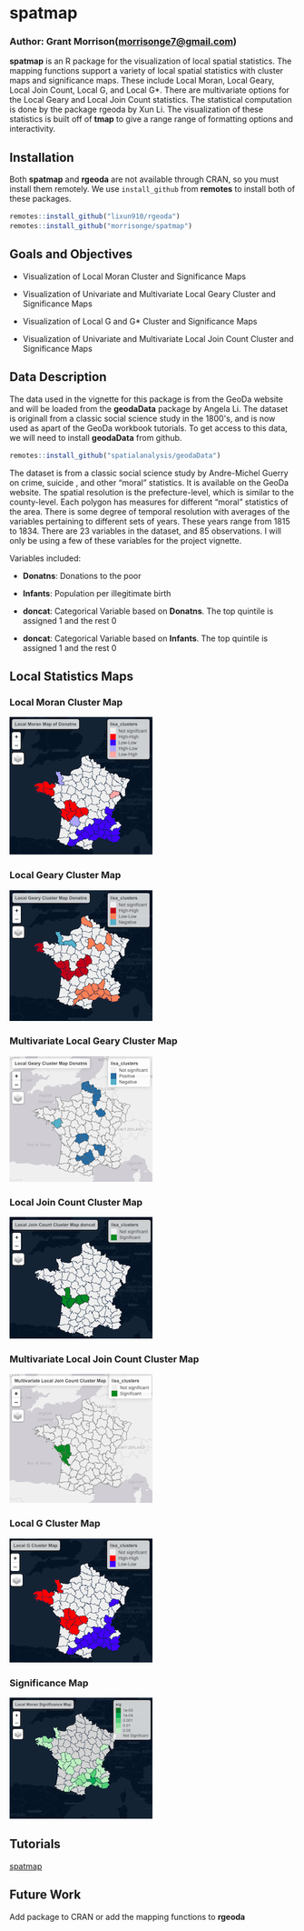 # spatmap

### Author: Grant Morrison(morrisonge7@gmail.com)

**spatmap** is an R package for the visualization of local spatial statistics. The
mapping functions support a variety of local spatial statistics with cluster maps and 
significance maps. These include Local Moran, Local Geary, Local Join Count, Local G, and Local G*.
There are multivariate options for the Local Geary and Local Join Count statistics. The statistical
computation is done by the package rgeoda by Xun Li. The visualization of these statistics is built
off of **tmap** to give a range range of formatting options and interactivity.


## Installation

Both **spatmap** and **rgeoda** are not available through CRAN, so you must install them remotely. We use 
`install_github` from **remotes** to install both of these packages.

```r
remotes::install_github("lixun910/rgeoda")
remotes::install_github("morrisonge/spatmap")
```


## Goals and Objectives

- Visualization of Local Moran Cluster and Significance Maps

- Visualization of Univariate and Multivariate Local Geary Cluster and Significance Maps

- Visualization of Local G and G* Cluster and Significance Maps

- Visualization of Univariate and Multivariate Local Join Count Cluster and Significance Maps


## Data Description

The data used in the vignette for this package is from the GeoDa website and will be loaded from 
the **geodaData** package by Angela Li. The dataset is originall from a classic social science 
study in the 1800's, and is now used as apart of the GeoDa workbook tutorials. To get access 
to this data, we will need to install **geodaData** from github.

```r
remotes::install_github("spatialanalysis/geodaData")
```

The dataset is from a classic social science study by Andre-Michel Guerry on crime, suicide ,
and other “moral” statistics. It is available on the GeoDa website. The spatial resolution is the
prefecture-level, which is similar to the county-level. Each polygon has measures for different
“moral” statistics of the area. There is some degree of temporal resolution with averages of the
variables pertaining to different sets of years. These years range from 1815 to 1834. There are
23 variables in the dataset, and 85 observations. I will only be using a few of these variables
for the project vignette. 

Variables included:

- **Donatns**: Donations to the poor

- **Infants**: Population per illegitimate birth

- **doncat**: Categorical Variable based on **Donatns**. The top quintile is assigned 1 and the rest 0

- **doncat**: Categorical Variable based on **Infants**. The top quintile is assigned 1 and the rest 0


## Local Statistics Maps


### Local Moran Cluster Map

![Local Moran Map](/images/moran.png)

### Local Geary Cluster Map

![Local Geary Map](/images/geary.png)

### Multivariate Local Geary Cluster Map

![Multivariate Local Geary Map](/images/multi_geary.png)

### Local Join Count Cluster Map

![Local Join Count Map](/images/joincount.png)

### Multivariate Local Join Count Cluster Map

![Multivariate Local Join Count Map](/images/multi_joincount.png)

### Local G Cluster Map

![Local G Map](/images/g.png)

### Significance Map 

![Significance Map](/images/moran_sig.png)




## Tutorials 


[spatmap](https://github.com/morrisonge/spatmap/tree/master/Vignettes)


## Future Work

Add package to CRAN or add the mapping functions to **rgeoda**






